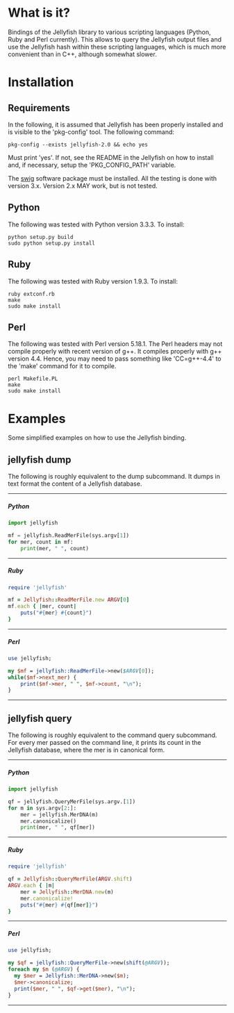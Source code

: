 What is it?
===========

Bindings of the Jellyfish library to various scripting languages
(Python, Ruby and Perl currently). This allows to query the Jellyfish
output files and use the Jellyfish hash within these scripting
languages, which is much more convenient than in C++, although
somewhat slower.

Installation
============

Requirements
------------

In the following, it is assumed that Jellyfish has been properly
installed and is visible to the 'pkg-config' tool. The following
command:

```Shell
pkg-config --exists jellyfish-2.0 && echo yes
```

Must print 'yes'. If not, see the README in the Jellyfish on how to
install and, if necessary, setup the 'PKG\_CONFIG\_PATH' variable.

The [swig](http://www.swig.org/) software package must be
installed. All the testing is done with version 3.x. Version 2.x MAY
work, but is not tested.

Python
------

The following was tested with Python version 3.3.3. To install:

```Shell
python setup.py build
sudo python setup.py install
```

Ruby
----

The following was tested with Ruby version 1.9.3. To install:

```Shell
ruby extconf.rb
make
sudo make install
```

Perl
----

The following was tested with Perl version 5.18.1. The Perl headers
may not compile properly with recent version of g++. It compiles
properly with g++ version 4.4. Hence, you may need to pass something
like 'CC=g++-4.4' to the 'make' command for it to compile.

```Shell
perl Makefile.PL
make
sudo make install
```

Examples
========

Some simplified examples on how to use the Jellyfish binding.

jellyfish dump
--------------

The following is roughly equivalent to the dump subcommand. It dumps
in text format the content of a Jellyfish database.

----
##### Python
```Python
import jellyfish

mf = jellyfish.ReadMerFile(sys.argv[1])
for mer, count in mf:
    print(mer, " ", count)
```

----
##### Ruby
```Ruby
require 'jellyfish'

mf = Jellyfish::ReadMerFile.new ARGV[0]
mf.each { |mer, count|
    puts("#{mer} #{count}")
}
```

----
##### Perl
```Perl
use jellyfish;

my $mf = jellyfish::ReadMerFile->new($ARGV[0]);
while($mf->next_mer) {
    print($mf->mer, " ", $mf->count, "\n");
}
```
----

jellyfish query
---------------

The following is roughly equivalent to the command query
subcommand. For every mer passed on the command line, it prints its
count in the Jellyfish database, where the mer is in canonical form.

----
##### Python
```Python
import jellyfish

qf = jellyfish.QueryMerFile(sys.argv.[1])
for m in sys.argv[2:]:
    mer = jellyfish.MerDNA(m)
    mer.canonicalize()
    print(mer, " ", qf[mer])
```

----
##### Ruby
```Ruby
require 'jellyfish'

qf = Jellyfish::QueryMerFile(ARGV.shift)
ARGV.each { |m|
    mer = Jellyfish::MerDNA.new(m)
    mer.canonicalize!
    puts("#{mer} #{qf[mer]}")
}
```

----
##### Perl
```Perl
use jellyfish;

my $qf = jellyfish::QueryMerFile->new(shift(@ARGV));
foreach my $m (@ARGV) {
  my $mer = Jellyfish::MerDNA->new($m);
  $mer->canonicalize;
  print($mer, " ", $qf->get($mer), "\n");
}
```
----
